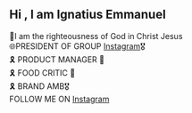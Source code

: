 ## Hi , I am Ignatius Emmanuel 

🍁I am the righteousness of God in Christ Jesus<br/>
🌐PRESIDENT OF GROUP [Instagram](https://www.instagram.com/shopwithkaratech/)🎖️</br>
🎗️ PRODUCT MANAGER 🚀</br>
🎗️ FOOD CRITIC 🍛</br>
🎗️ BRAND AMB🎖️</br>
FOLLOW ME ON [Instagram](https://www.instagram.com/pst_ignatius/)
